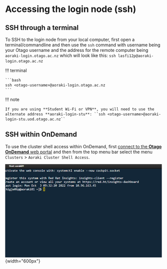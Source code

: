 # Accessing the login node (ssh)


## SSH through a terminal

To SSH to the login node from your local computer, first open a terminal/commandline and then use the `ssh` command with username being your Otago username and the address for the remote computer being `aoraki-login.otago.ac.nz` which will look like this: `ssh lasfi12p@aoraki-login.otago.ac.nz`

!!! terminal

    ```bash
    ssh <otago-username>@aoraki-login.otago.ac.nz
    ```


!!! note

    If you are using **Student Wi-Fi or VPN**, you will need to use the alternate address **aoraki-login-stu**: ``ssh <otago-username>@aoraki-login-stu.uod.otago.ac.nz``



## SSH within OnDemand

To use the cluster shell access within OnDemand, first [connect to the **Otago OnDemand** web portal](/getting_started/access/ondemand_web#logging-in) and then from the top menu bar select the menu `Clusters` > `Aoraki Cluster Shell Access`.

![Open OnDemand Shell](/assets/images/ood_shell.png){width="600px"}

